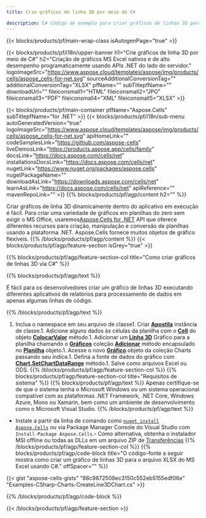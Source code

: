 ```yaml
---
title: Crie gráficos de linha 3D por meio de C#

description: C# Código de exemplo para criar gráficos de linhas 3D para Excel usando a biblioteca .NET. Use este código para criar um gráfico de linhas 3D para MS Excel em VB.NET, Asp.NET ou qualquer aplicativo baseado em .NET.
---
```

{{< blocks/products/pf/main-wrap-class isAutogenPage="true" >}}

{{< blocks/products/pf/i18n/upper-banner h1="Crie gráficos de linha 3D por meio de C#" h2="Criação de gráficos MS Excel nativos e de alto desempenho programaticamente usando APIs .NET do lado do servidor." logoImageSrc="https://www.aspose.cloud/templates/aspose/img/products/cells/aspose_cells-for-net.svg" sourceAdditionalConversionTag="" additionalConversionTag="XLSX" pfName="" subTitlepfName="" downloadUrl="" fileiconsmall1="HTML" fileiconsmall2="JPG" fileiconsmall3="PDF" fileiconsmall4="XML" fileiconsmall5="XLSX" >}}

{{< blocks/products/pf/main-container pfName="Aspose.Cells" subTitlepfName="for .NET" >}}
{{< blocks/products/pf/i18n/sub-menu autoGeneratedVersion="true" logoImageSrc="https://www.aspose.cloud/templates/aspose/img/products/cells/aspose_cells-for-net.svg" apiHomeLink="" codeSamplesLink="https://github.com/aspose-cells" liveDemosLink="https://products.aspose.app/cells/family" docsLink="https://docs.aspose.com/cells/net" installationsDocsLink="https://docs.aspose.com/cells/net" nugetLink="https://www.nuget.org/packages/aspose.cells" nugetPackageName="" downloadAsLink="https://downloads.aspose.com/cells/net" learnAsLink="https://docs.aspose.com/cells/net" apiReference="" mavenRepoLink="" >}}
{{% blocks/products/pf/agp/content h2="" %}}

Criar gráficos de linha 3D dinamicamente dentro do aplicativo em execução é fácil. Para criar uma variedade de gráficos em planilhas do zero sem exigir o MS Office, usaremos[Aspose.Cells for .NET](https://products.aspose.com/cells/net)  API que oferece diferentes recursos para criação, manipulação e conversão de planilhas usando a plataforma .NET. Aspose.Cells fornece muitos objetos de gráfico flexíveis.
{{% /blocks/products/pf/agp/content %}}
{{< blocks/products/pf/agp/feature-section isGrey="true" >}}

{{% blocks/products/pf/agp/feature-section-col title="Como criar gráficos de linhas 3D via C#" %}}

{{% blocks/products/pf/agp/text %}}

É fácil para os desenvolvedores criar um gráfico de linhas 3D executando diferentes aplicativos de relatórios para processamento de dados em apenas algumas linhas de código.

{{% /blocks/products/pf/agp/text %}}

1. Inclua o namespace em seu arquivo de classe1. Criar [**Apostila**](https://reference.aspose.com/cells/net/aspose.cells/workbook) instância de classe.1. Adicione alguns dados às células da planilha com o [**Cell**](https://reference.aspose.com/cells/net/aspose.cells/cell) do objeto [**ColocarValor**](https://reference.aspose.com/cells/net/aspose.cells/cell/methods/putvalue/index) método.1. Adicionar um [**Linha 3D**](https://reference.aspose.com/cells/net/aspose.cells.charts/charttype) Gráfico para a planilha chamando o [**Gráficos**](https://reference.aspose.com/cells/net/aspose.cells.charts/chartcollection) coleção [**Adicionar**](https://reference.aspose.com/cells/net/aspose.cells.charts/chartcollection/methods/add) método encapsulado no [**Planilha**](https://reference.aspose.com/cells/net/aspose.cells/worksheet) objeto.1. Acesse o novo [**Gráfico**](https://reference.aspose.com/cells/net/aspose.cells.charts/chart) objeto da coleção Charts passando seu índice.1. Defina a fonte de dados do gráfico com [**Chart.SetChartDataRange**](https://https://reference.aspose.com/cells/net/aspose.cells.charts/chart/methods/setchartdatarange) método.1. Salve como arquivos Excel ou ODS.
{{% /blocks/products/pf/agp/feature-section-col %}}
{{% blocks/products/pf/agp/feature-section-col title="Requisitos de sistema" %}}
{{% blocks/products/pf/agp/text %}}
Apenas certifique-se de que o sistema tenha o Microsoft Windows ou um sistema operacional compatível com as plataformas .NET Framework, .NET Core, Windows Azure, Mono ou Xamarin, bem como um ambiente de desenvolvimento como o Microsoft Visual Studio.
{{% /blocks/products/pf/agp/text %}}
- Instale a partir da linha de comando como <code><a href="https://downloads.aspose.com/cells/net">nuget install Aspose.Cells</a></code> ou via Package Manager Console do Visual Studio com <code>Install-Package Aspose.Cells</code>.- Como alternativa, obtenha o instalador MSI offline ou todas as DLLs em um arquivo ZIP de <a href="https://downloads.aspose.com/cells/net">Transferências</a>
{{% /blocks/products/pf/agp/feature-section-col %}}
{{% blocks/products/pf/agp/code-block title="O código-fonte a seguir mostra como criar um gráfico de linhas 3D para o arquivo XLSX do MS Excel usando C#." offSpacer="" %}}

{{< gist "aspose-cells-gists" "88c9872508ec3150c552eb5155edf06e" "Examples-CSharp-Charts-CreateLine3DChart.cs" >}}

{{% /blocks/products/pf/agp/code-block %}}

{{< /blocks/products/pf/agp/feature-section >}}

<!-- aboutfile Starts -->
